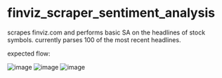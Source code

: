 # finviz_scraper_sentiment_analysis
scrapes finviz.com and performs basic SA on the headlines of stock symbols. currently parses 100 of the most recent headlines.

expected flow:

![image](https://github.com/desmondogazebo/finviz_scraper_sentiment_analysis/assets/13763140/1e348415-3f24-47a5-9cc2-207ff2251d6d)
![image](https://github.com/desmondogazebo/finviz_scraper_sentiment_analysis/assets/13763140/25ecdc19-5c35-4c5b-80d0-dbf979ee12c2)
![image](https://github.com/desmondogazebo/finviz_scraper_sentiment_analysis/assets/13763140/9cafca75-3b51-421c-a82c-bac9adb69dd5)

